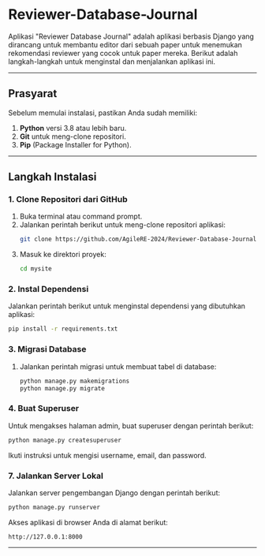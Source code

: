 # Reviewer-Database-Journal
Aplikasi "Reviewer Database Journal" adalah aplikasi berbasis Django yang dirancang untuk membantu editor dari sebuah paper untuk menemukan rekomendasi reviewer yang cocok untuk paper mereka. Berikut adalah langkah-langkah untuk menginstal dan menjalankan aplikasi ini.

---

## Prasyarat

Sebelum memulai instalasi, pastikan Anda sudah memiliki:

1. **Python** versi 3.8 atau lebih baru.
2. **Git** untuk meng-clone repositori.
3. **Pip** (Package Installer for Python).

---

## Langkah Instalasi

### 1. Clone Repositori dari GitHub

1. Buka terminal atau command prompt.
2. Jalankan perintah berikut untuk meng-clone repositori aplikasi:
   ```bash
   git clone https://github.com/AgileRE-2024/Reviewer-Database-Journal.git
   ```
3. Masuk ke direktori proyek:
   ```bash
   cd mysite
   ```

### 2. Instal Dependensi

Jalankan perintah berikut untuk menginstal dependensi yang dibutuhkan aplikasi:
```bash
pip install -r requirements.txt
```

### 3. Migrasi Database

1. Jalankan perintah migrasi untuk membuat tabel di database:
   ```bash
   python manage.py makemigrations
   python manage.py migrate
   ```

### 4. Buat Superuser

Untuk mengakses halaman admin, buat superuser dengan perintah berikut:
```bash
python manage.py createsuperuser
```
Ikuti instruksi untuk mengisi username, email, dan password.

### 7. Jalankan Server Lokal

Jalankan server pengembangan Django dengan perintah berikut:
```bash
python manage.py runserver
```

Akses aplikasi di browser Anda di alamat berikut:
```
http://127.0.0.1:8000
```

---

